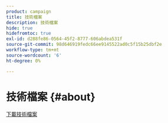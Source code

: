 ```yaml
---
product: campaign
title: 技術檔案
description: 技術檔案
hide: true
hidefromtoc: true
exl-id: d288fe86-0564-45f2-8777-606abdea531f
source-git-commit: 98d646919fedc66ee9145522ad0c5f15b25dbf2e
workflow-type: tm+mt
source-wordcount: '6'
ht-degree: 0%

---
```


# 技術檔案 {#about}

[下載技術檔案](guidelines.pdf)
